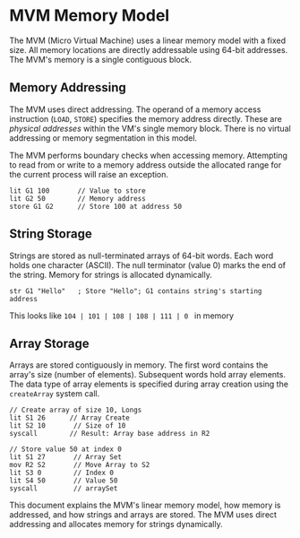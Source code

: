 # MVM Memory Model

The MVM (Micro Virtual Machine) uses a linear memory model with a fixed size. All memory locations are directly
addressable using 64-bit addresses. The MVM's memory is a single contiguous block.

## Memory Addressing

The MVM uses direct addressing. The operand of a memory access instruction (`LOAD`, `STORE`) specifies the memory
address directly. These are *physical addresses* within the VM's single memory block. There is no virtual addressing or
memory segmentation in this model.

The MVM performs boundary checks when accessing memory. Attempting to read from or write to a memory address outside the
allocated range for the current process will raise an exception.

```assembly
lit G1 100       // Value to store
lit G2 50        // Memory address 
store G1 G2      // Store 100 at address 50
```

## String Storage

Strings are stored as null-terminated arrays of 64-bit words. Each word holds one character (ASCII). The null
terminator (value 0) marks the end of the string. Memory for strings is allocated dynamically.

```assembly
str G1 "Hello"   ; Store "Hello"; G1 contains string's starting address
```

This looks like `104 | 101 | 108 | 108 | 111 | 0 ` in memory

## Array Storage

Arrays are stored contiguously in memory. The first word contains the array's size (number of elements). Subsequent
words hold array elements. The data type of array elements is specified during array creation using the `createArray`
system call.

```assembly
// Create array of size 10, Longs
lit S1 26      // Array Create
lit S2 10       // Size of 10
syscall        // Result: Array base address in R2

// Store value 50 at index 0
lit S1 27       // Array Set
mov R2 S2 		// Move Array to S2
lit S3 0		// Index 0
lit S4 50		// Value 50
syscall         // arraySet
```

This document explains the MVM's linear memory model, how memory is addressed, and how strings and arrays are stored.
The MVM uses direct addressing and allocates memory for strings dynamically.


